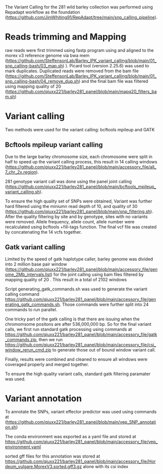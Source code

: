 The Variant Calling for the 281 wild barley collection was performed using Repadapt workflow as the foundation (https://github.com/JimWhiting91/RepAdapt/tree/main/snp_calling_pipeline). 

# Reads trimming and Mapping

raw reads were first trimmed using fastp program using and aligned to the morex v3 reference genome via bwa mem (https://github.com/SteffensonLab/Barley_IPK_variant_calling/blob/main/01_snp_calling-bash/03_map.sh) ). Picard tool (version 2.25.6) was used to mark duplicates. Duplicated reads were removed from the bam file (https://github.com/SteffensonLab/Barley_IPK_variant_calling/blob/main/01_snp_calling-bash/04_remove_dup.sh) and the final bam file was filtered using mapping quality of 20 (https://github.com/qiuxx221/barley281_panel/blob/main/mapq20_filters_bam.sh)

# Variant calling
Two methods were used for the variant calling: bcftools mpileup and GATK

## Bcftools mpileup variant calling

Due to the large barley chromosome size, each chromosome were split in half to speed up the variant calling process, this result in 14 calling windows (https://github.com/qiuxx221/barley281_panel/blob/main/accessory_file/all_7_chr_2x.region).

281 genotype variant call was done using the panel joint calling (https://github.com/qiuxx221/barley281_panel/blob/main/bcftools_mpileup_variant_calling.sh). 

To ensure the high quality set of SNPs were obtained, Variant was further hard filtered using the miniumn read depth of 10, and quality of 30 (https://github.com/qiuxx221/barley281_panel/blob/main/snp_filtering.sh). After the quality filtering by site and by genotype, sites with no variants were removed. Allele frequency, allele count, allele number were recalculated using bcftools +fill-tags function. The final vcf file was created by concatenating the 14 vcfs together.

## Gatk variant calling

Limited by the speed of gatk haplotype caller, barley genome was divided into 2 million base pair window (https://github.com/qiuxx221/barley281_panel/blob/main/accessory_file/genome_2Mb_intervals.list) for the joint calling using bam files filtered by mapping quality of 20 . This result in a total of 2102 windows

Script generating_gatk_commands.sh was used to generate the variant calling command https://github.com/qiuxx221/barley281_panel/blob/main/accessory_file/generating_gatk_commands.sh. Those commands were further split into 24 commands to run parallel. 

One tricky part of the gatk calling is that there are issuing when the chromomsome positons are after 536,000,000 bp. So for the final variant calls, we first run standard gatk processing using commands at https://github.com/qiuxx221/barley281_panel/blob/main/accessory_file/gatk_commands.zip, then we run https://github.com/qiuxx221/barley281_panel/blob/main/accessory_file/csi_window_rerun_cmd.zip to generate those out of bound window variant call. 

Finally, results were combined and cleaned to ensure all windows were coveraged properly and merged together. 

To ensure the high quality variant calls, standard gatk filtering paramater was used. 

# Variant annotation

To annotate the SNPs, variant effector predictor was used using commands at (https://github.com/qiuxx221/barley281_panel/blob/main/vep_SNP_annotation.sh)

The conda environment was exported as a yaml file and stored at https://github.com/qiuxx221/barley281_panel/blob/main/accessory_file/vep_environment.yaml

sorted gff files for this annotation was stored at https://github.com/qiuxx221/barley281_panel/blob/main/accessory_file/Hordeum_vulgare.MorexV3.sorted.gff3.gz alone with its csi index 





